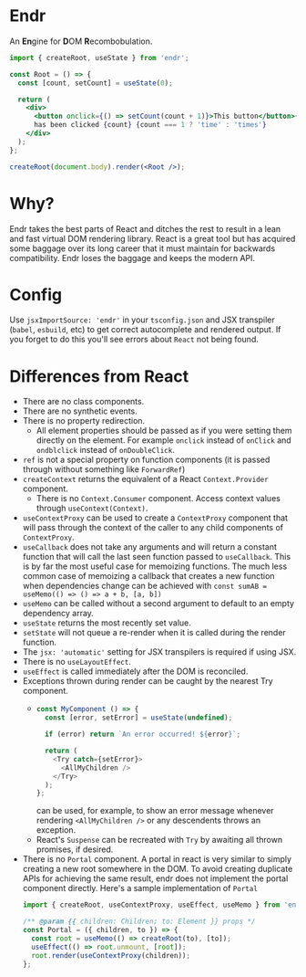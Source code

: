 # Endr
An **En**gine for **D**OM **R**ecombobulation.

```jsx
import { createRoot, useState } from 'endr';

const Root = () => {
  const [count, setCount] = useState(0);

  return (
    <div>
      <button onclick={() => setCount(count + 1)}>This button</button>{' '}
      has been clicked {count} {count === 1 ? 'time' : 'times'}
    </div>
  );
};

createRoot(document.body).render(<Root />);
```

# Why?
Endr takes the best parts of React and ditches the rest to result in a lean and
fast virtual DOM rendering library. React is a great tool but has acquired some
baggage over its long career that it must maintain for backwards compatibility.
Endr loses the baggage and keeps the modern API.

# Config
Use `jsxImportSource: 'endr'` in your `tsconfig.json` and JSX transpiler
  (`babel`, `esbuild`, etc) to get correct autocomplete and rendered output. If
  you forget to do this you'll see errors about `React` not being found.

# Differences from React
- There are no class components.
- There are no synthetic events.
- There is no property redirection.
  - All element properties should be passed as if you were setting them directly
    on the element. For example `onclick` instead of `onClick` and `ondblclick`
    instead of `onDoubleClick`.
- `ref` is not a special property on function components (it is passed through
  without something like `ForwardRef`)
- `createContext` returns the equivalent of a React `Context.Provider`
  component.
  - There is no `Context.Consumer` component. Access context values through
    `useContext(Context)`.
- `useContextProxy` can be used to create a `ContextProxy` component that will
  pass through the context of the caller to any child components of
  `ContextProxy`.
- `useCallback` does not take any arguments and will return a constant function
  that will call the last seen function passed to `useCallback`. This is by far
  the most useful case for memoizing functions. The much less common case of
  memoizing a callback that creates a new function when dependencies change can
  be achieved with `const sumAB = useMemo(() => () => a + b, [a, b])`
- `useMemo` can be called without a second argument to default to an empty
  dependency array.
- `useState` returns the most recently set value.
- `setState` will not queue a re-render when it is called during the render
  function.
- The `jsx: 'automatic'` setting for JSX transpilers is required if using JSX.
- There is no `useLayoutEffect`.
- `useEffect` is called immediately after the DOM is reconciled.
- Exceptions thrown during render can be caught by the nearest Try component.
  - ```js
    const MyComponent () => {
      const [error, setError] = useState(undefined);

      if (error) return `An error occurred! ${error}`;

      return (
        <Try catch={setError}>
          <AllMyChildren />
        </Try>
      );
    };
    ```
    can be used, for example, to show an error message whenever rendering
    `<AllMyChildren />` or any descendents throws an exception.
  - React's `Suspense` can be recreated with `Try` by awaiting all thrown
    promises, if desired.
- There is no `Portal` component. A portal in react is very similar to simply
creating a new root somewhere in the DOM. To avoid creating duplicate APIs for
achieving the same result, endr does not implement the portal component
directly. Here's a sample implementation of `Portal`
  ```js
  import { createRoot, useContextProxy, useEffect, useMemo } from 'endr';

  /** @param {{ children: Children; to: Element }} props */
  const Portal = ({ children, to }) => {
    const root = useMemo(() => createRoot(to), [to]);
    useEffect(() => root.unmount, [root]);
    root.render(useContextProxy(children));
  };
  ```
